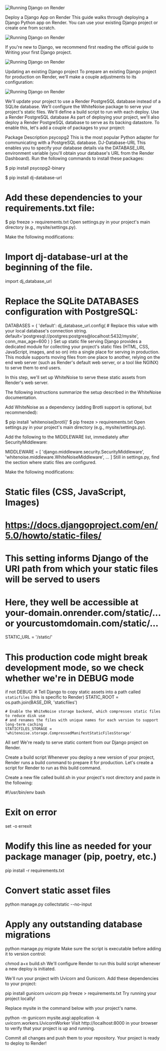 ![Running Django on Render](https://github.com/stick35em10/django_app/raw/main/images/running_django_on_render.png)

Deploy a Django App on Render
This guide walks through deploying a Django Python app on Render. You can use your existing Django project or create one from scratch.

![Running Django on Render](django_app/images/running_django_on_render.png)

If you're new to Django, we recommend first reading the official guide to Writing your first Django project.

![Running Django on Render](images/running_django_on_render.png)

Updating an existing Django project
To prepare an existing Django project for production on Render, we'll make a couple adjustments to its configuration:

![Running Django on Render](../images/running_django_on_render.png)

We'll update your project to use a Render PostgreSQL database instead of a SQLite database.
We'll configure the WhiteNoise package to serve your project's static files.
We'll define a build script to run with each deploy.
Use a Render PostgreSQL database
As part of deploying your project, we'll also deploy a Render PostgreSQL database to serve as its backing datastore. To enable this, let's add a couple of packages to your project:

Package	Description
psycopg2	This is the most popular Python adapter for communicating with a PostgreSQL database.
DJ-Database-URL	This enables you to specify your database details via the DATABASE_URL environment variable (you'll obtain your database's URL from the Render Dashboard).
Run the following commands to install these packages:

$ pip install psycopg2-binary

$ pip install dj-database-url

# Add these dependencies to your requirements.txt file:
$ pip freeze > requirements.txt
Open settings.py in your project's main directory (e.g., mysite/settings.py).

Make the following modifications:

# Import dj-database-url at the beginning of the file.
import dj_database_url 
# Replace the SQLite DATABASES configuration with PostgreSQL:
DATABASES = {
    'default': dj_database_url.config(
        # Replace this value with your local database's connection string.
        default='postgresql://postgres:postgres@localhost:5432/mysite',
        conn_max_age=600
    )
}
Set up static file serving
Django provides a dedicated module for collecting your project's static files (HTML, CSS, JavaScript, images, and so on) into a single place for serving in production. This module supports moving files from one place to another, relying on the end web server (such as Render's default web server, or a tool like NGINX) to serve them to end users.

In this step, we'll set up WhiteNoise to serve these static assets from Render's web server.

The following instructions summarize the setup described in the WhiteNoise documentation.

Add WhiteNoise as a dependency (adding Brotli support is optional, but recommended):

$ pip install 'whitenoise[brotli]'
$ pip freeze > requirements.txt
Open settings.py in your project's main directory (e.g., mysite/settings.py).

Add the following to the MIDDLEWARE list, immediately after SecurityMiddleware:

MIDDLEWARE = [
    'django.middleware.security.SecurityMiddleware',
    'whitenoise.middleware.WhiteNoiseMiddleware', 
    ...
]
Still in settings.py, find the section where static files are configured.

Make the following modifications:

# Static files (CSS, JavaScript, Images)
# https://docs.djangoproject.com/en/5.0/howto/static-files/

# This setting informs Django of the URI path from which your static files will be served to users
# Here, they well be accessible at your-domain.onrender.com/static/... or yourcustomdomain.com/static/...
STATIC_URL = '/static/'

# This production code might break development mode, so we check whether we're in DEBUG mode
if not DEBUG:
    # Tell Django to copy static assets into a path called `staticfiles` (this is specific to Render)
    STATIC_ROOT = os.path.join(BASE_DIR, 'staticfiles')

    # Enable the WhiteNoise storage backend, which compresses static files to reduce disk use
    # and renames the files with unique names for each version to support long-term caching
    STATICFILES_STORAGE = 'whitenoise.storage.CompressedManifestStaticFilesStorage'
All set! We're ready to serve static content from our Django project on Render.

Create a build script
Whenever you deploy a new version of your project, Render runs a build command to prepare it for production. Let's create a script for Render to run as this build command.

Create a new file called build.sh in your project's root directory and paste in the following:

#!/usr/bin/env bash
# Exit on error
set -o errexit

# Modify this line as needed for your package manager (pip, poetry, etc.)
pip install -r requirements.txt

# Convert static asset files
python manage.py collectstatic --no-input

# Apply any outstanding database migrations
python manage.py migrate
Make sure the script is executable before adding it to version control:

chmod a+x build.sh
We'll configure Render to run this build script whenever a new deploy is initiated.

We'll run your project with Uvicorn and Gunicorn. Add these dependencies to your project:

pip install gunicorn uvicorn
pip freeze > requirements.txt
Try running your project locally!

Replace mysite in the command below with your project's name.

python -m gunicorn mysite.asgi:application -k uvicorn.workers.UvicornWorker
Visit http://localhost:8000 in your browser to verify that your project is up and running.

Commit all changes and push them to your repository. Your project is ready to deploy to Render!